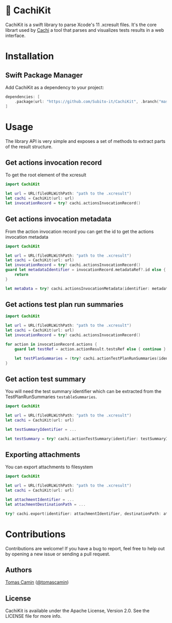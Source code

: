 # 🌵 CachiKit

CachiKit is a swift library to parse Xcode's 11 .xcresult files. It's the core librart used by [Cachi](http://github.com/Subito-it/Cachi) a tool that parses and visualizes tests results in a web interface.


# Installation


## Swift Package Manager

Add CachiKit as a dependency to your project:

```swift
dependencies: [
    .package(url: "https://github.com/Subito-it/CachiKit", .branch("master"))
]
```

# Usage

The library API is very simple and exposes a set of methods to extract parts of the result structure.

## Get actions invocation record

To get the root element of the xcresult 

```swift
import CachiKit

let url = URL(fileURLWithPath: "path to the .xcresult")
let cachi = CachiKit(url: url)        
let invocationRecord = try? cachi.actionsInvocationRecord()
```

## Get actions invocation metadata

From the action invocation record you can get the id to get the actions invocation metadata

```swift
import CachiKit

let url = URL(fileURLWithPath: "path to the .xcresult")
let cachi = CachiKit(url: url)        
let invocationRecord = try? cachi.actionsInvocationRecord()
guard let metadataIdentifier = invocationRecord.metadataRef?.id else {
    return
}

let metaData = try? cachi.actionsInvocationMetadata(identifier: metadataIdentifier)
```

## Get actions test plan run summaries

```swift
import CachiKit

let url = URL(fileURLWithPath: "path to the .xcresult")
let cachi = CachiKit(url: url)        
let invocationRecord = try? cachi.actionsInvocationRecord()

for action in invocationRecord.actions {
    guard let testRef = action.actionResult.testsRef else { continue }

    let testPlanSummaries = (try? cachi.actionTestPlanRunSummaries(identifier: testRef.id))?.summaries
}
```

## Get action test summary

You will need the test summary identifier which can be extracted from the TestPlanRunSummaries `testableSummaries`.

```swift
import CachiKit

let url = URL(fileURLWithPath: "path to the .xcresult")
let cachi = CachiKit(url: url)        

let testSummaryIdentifier = ... 

let testSummary = try? cachi.actionTestSummary(identifier: testSummaryIdentifier)
```

## Exporting attachments

You can export attachments to filesystem

```swift
import CachiKit

let url = URL(fileURLWithPath: "path to the .xcresult")
let cachi = CachiKit(url: url)        

let attachmentIdentifier = ... 
let attachmentDestinationPath = ...

try? cachi.export(identifier: attachmentIdentifier, destinationPath: attachmentDestinationPath)
```

# Contributions

Contributions are welcome! If you have a bug to report, feel free to help out by opening a new issue or sending a pull request.


## Authors

[Tomas Camin](https://github.com/tcamin) ([@tomascamin](https://twitter.com/tomascamin))


## License

CachiKit is available under the Apache License, Version 2.0. See the LICENSE file for more info.
